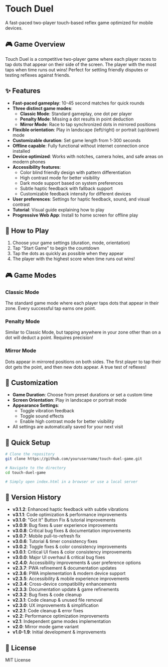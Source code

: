 # Touch Duel

A fast-paced two-player touch-based reflex game optimized for mobile devices.

## 🎮 Game Overview

Touch Duel is a competitive two-player game where each player races to tap dots that appear on their side of the screen. The player with the most taps when time runs out wins! Perfect for settling friendly disputes or testing reflexes against friends.

## ✨ Features

- **Fast-paced gameplay**: 10-45 second matches for quick rounds
- **Three distinct game modes**:
  - **Classic Mode**: Standard gameplay, one dot per player
  - **Penalty Mode**: Missing a dot results in point deduction
  - **Mirror Mode**: Race to tap synchronized dots in mirrored positions
- **Flexible orientation**: Play in landscape (left/right) or portrait (up/down) mode
- **Customizable duration**: Set game length from 1-300 seconds
- **Offline capable**: Fully functional without internet connection once installed
- **Device optimized**: Works with notches, camera holes, and safe areas on modern phones
- **Accessibility features**: 
  - Color blind friendly design with pattern differentiation
  - High contrast mode for better visibility
  - Dark mode support based on system preferences
  - Subtle haptic feedback with fallback support
  - Customizable feedback intensity for different devices
- **User preferences**: Settings for haptic feedback, sound, and visual contrast
- **Tutorial**: Visual guide explaining how to play
- **Progressive Web App**: Install to home screen for offline play

## 🚀 How to Play

1. Choose your game settings (duration, mode, orientation)
2. Tap "Start Game" to begin the countdown
3. Tap the dots as quickly as possible when they appear
4. The player with the highest score when time runs out wins!

## 🎮 Game Modes

### Classic Mode
The standard game mode where each player taps dots that appear in their zone. Every successful tap earns one point.

### Penalty Mode
Similar to Classic Mode, but tapping anywhere in your zone other than on a dot will deduct a point. Requires precision!

### Mirror Mode
Dots appear in mirrored positions on both sides. The first player to tap their dot gets the point, and then new dots appear. A true test of reflexes!

## 🎨 Customization

- **Game Duration**: Choose from preset durations or set a custom time
- **Screen Orientation**: Play in landscape or portrait mode
- **Appearance Settings**:
  - Toggle vibration feedback
  - Toggle sound effects
  - Enable high contrast mode for better visibility
- All settings are automatically saved for your next visit

## 🔧 Quick Setup

```bash
# Clone the repository
git clone https://github.com/yourusername/touch-duel-game.git

# Navigate to the directory
cd touch-duel-game

# Simply open index.html in a browser or use a local server
```

## 🔄 Version History

- **v3.1.2**: Enhanced haptic feedback with subtle vibrations
- **v3.1.1**: Code optimization & performance improvements
- **v3.1.0**: "Got It" Button Fix & tutorial improvements
- **v3.0.9**: Bug fixes & user experience improvements
- **v3.0.8**: Critical bug fixes & documentation improvements
- **v3.0.7**: Mobile pull-to-refresh fix
- **v3.0.6**: Tutorial & timer consistency fixes
- **v3.0.2**: Toggle fixes & color consistency improvements
- **v3.0.1**: Critical UI fixes & color consistency improvements
- **v3.0.0**: Major UI overhaul & critical bug fixes
- **v2.4.0**: Accessibility improvements & user preference options
- **v2.3.7**: PWA refinement & documentation updates
- **v2.3.6**: PWA implementation & modern device support
- **v2.3.5**: Accessibility & mobile experience improvements
- **v2.3.4**: Cross-device compatibility enhancements
- **v2.3.3**: Documentation update & game refinements
- **v2.3.2**: Bug fixes & code cleanup
- **v2.3.1**: Code cleanup & unused file removal
- **v2.3.0**: UX improvements & simplification
- **v2.2.1**: Code cleanup & error fixes
- **v2.2**: Performance optimization improvements
- **v2.1**: Independent game modes implementation
- **v2.0**: Mirror mode game variant
- **v1.0-1.9**: Initial development & improvements

## 📝 License

MIT License
